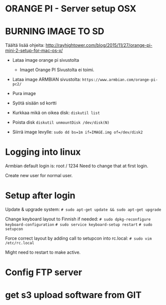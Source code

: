 # ORANGE PI - Server setup OSX

# BURNING IMAGE TO SD 
Täältä lisää ohjeita: http://rayhightower.com/blog/2015/11/27/orange-pi-mini-2-setup-for-mac-os-x/

* Lataa image orange pi sivustolta
  * Imaget Orange PI Sivustolta ei toimi.
* Lataa image ARMBIAN sivustolta:
`https://www.armbian.com/orange-pi-pc2/`

* Pura image
* Syötä sisään sd kortti

* Kurkkaa mikä on oikea disk:
`diskutil list`

* Poista disk
`diskutil unmountDisk /dev/disk(N)`

* Siirrä image levylle:
`sudo dd bs=1m if=IMAGE.img of=/dev/disk2`

# Logging into linux

Armbian default login is:
root / 1234
Need to change that at first login. 

Create new user for normal user.

# Setup after login

Update & upgrade system:
`# sudo apt-get update && sudo apt-get upgrade`

Change keyboard layout to Finnish if needed:
`# sudo dpkg-reconfigure keyboard-configuration`
`# sudo service keyboard-setup restart`
`# sudo setupcon`

Force correct layout by adding call to setupcon into rc.local:
`# sudo vim /etc/rc.local`

Might need to restart to make active.

# Config FTP server



# get s3 upload software from GIT



